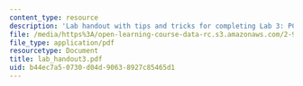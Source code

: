 ```yaml
---
content_type: resource
description: 'Lab handout with tips and tricks for completing Lab 3: PCB Layout.'
file: /media/https%3A/open-learning-course-data-rc.s3.amazonaws.com/2-996-biomedical-devices-design-laboratory-fall-2007/b44ec7a50730d04d90638927c85465d1_lab_handout3.pdf
file_type: application/pdf
resourcetype: Document
title: lab_handout3.pdf
uid: b44ec7a5-0730-d04d-9063-8927c85465d1
---
```

